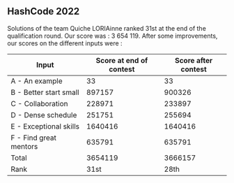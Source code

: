 ## HashCode 2022

Solutions of the team Quiche LORIAinne ranked 31st at the end of the qualification round. Our score was : 3 654 119. After some improvements, our scores on the different inputs were :

| Input | Score at end of contest | Score after contest |
| --- | --- | --- |
| A - An example | 33 | 33 |
| B - Better start small | 897157 | 900326 |
| C - Collaboration | 228971 | 233897 |
| D - Dense schedule | 251751 | 255694 |
| E - Exceptional skills | 1640416 | 1640416 |
| F - Find great mentors | 635791 | 635791 |
| Total | 3654119 | 3666157 |
| Rank | 31st | 28th |